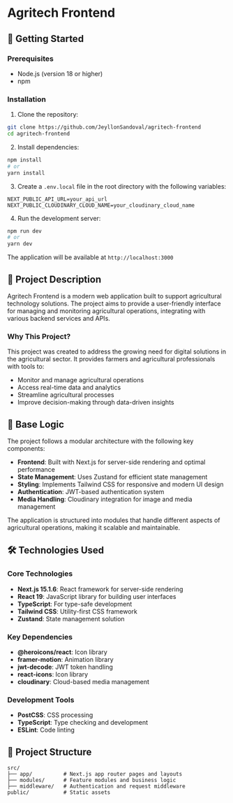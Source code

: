 # Agritech Frontend

## 🚀 Getting Started

### Prerequisites
- Node.js (version 18 or higher)
- npm

### Installation

1. Clone the repository:
```bash
git clone https://github.com/JeyllonSandoval/agritech-frontend
cd agritech-frontend
```

2. Install dependencies:
```bash
npm install
# or
yarn install
```

3. Create a `.env.local` file in the root directory with the following variables:
```
NEXT_PUBLIC_API_URL=your_api_url
NEXT_PUBLIC_CLOUDINARY_CLOUD_NAME=your_cloudinary_cloud_name
```

4. Run the development server:
```bash
npm run dev
# or
yarn dev
```

The application will be available at `http://localhost:3000`

## 📝 Project Description

Agritech Frontend is a modern web application built to support agricultural technology solutions. The project aims to provide a user-friendly interface for managing and monitoring agricultural operations, integrating with various backend services and APIs.

### Why This Project?

This project was created to address the growing need for digital solutions in the agricultural sector. It provides farmers and agricultural professionals with tools to:
- Monitor and manage agricultural operations
- Access real-time data and analytics
- Streamline agricultural processes
- Improve decision-making through data-driven insights

## 🧠 Base Logic

The project follows a modular architecture with the following key components:

- **Frontend**: Built with Next.js for server-side rendering and optimal performance
- **State Management**: Uses Zustand for efficient state management
- **Styling**: Implements Tailwind CSS for responsive and modern UI design
- **Authentication**: JWT-based authentication system
- **Media Handling**: Cloudinary integration for image and media management

The application is structured into modules that handle different aspects of agricultural operations, making it scalable and maintainable.

## 🛠️ Technologies Used

### Core Technologies
- **Next.js 15.1.6**: React framework for server-side rendering
- **React 19**: JavaScript library for building user interfaces
- **TypeScript**: For type-safe development
- **Tailwind CSS**: Utility-first CSS framework
- **Zustand**: State management solution

### Key Dependencies
- **@heroicons/react**: Icon library
- **framer-motion**: Animation library
- **jwt-decode**: JWT token handling
- **react-icons**: Icon library
- **cloudinary**: Cloud-based media management

### Development Tools
- **PostCSS**: CSS processing
- **TypeScript**: Type checking and development
- **ESLint**: Code linting

## 📁 Project Structure

```
src/
├── app/          # Next.js app router pages and layouts
├── modules/      # Feature modules and business logic
├── middleware/   # Authentication and request middleware
public/           # Static assets
```
